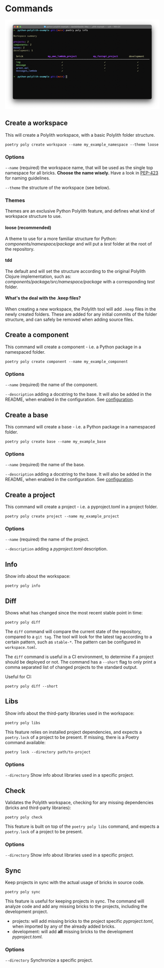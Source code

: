 # Commands

![poly info example](img/poly-info.png)

## Create a workspace
This will create a Polylith workspace, with a basic Polylith folder structure.

``` shell
poetry poly create workspace --name my_example_namespace --theme loose
```

### Options
`--name` (required) the workspace name, that will be used as the single top namespace for all bricks. __Choose the name wisely.__
Have a look in [PEP-423](https://peps.python.org/pep-0423/#respect-ownership) for naming guidelines.

`--theme` the structure of the workspace (see below).

### Themes
Themes are an exclusive Python Polylith feature, and defines what kind of workspace structure to use.

#### loose (recommended)
A theme to use for a more familiar structure for Python: _components/namespace/package_ and will put a _test_ folder at the root of the repository.

#### tdd
The default and will set the structure according to the original Polylith Clojure implementation, such as:
_components/package/src/namespace/package_ with a corresponding _test_ folder.

#### What's the deal with the .keep files?
When creating a new workspace, the Polylith tool will add `.keep` files in the newly created folders.
These are added for any initial commits of the folder structure, and can safely be removed when adding source files.

## Create a component
This command will create a component - i.e. a Python package in a namespaced folder.

``` shell
poetry poly create component --name my_example_component
```

### Options
`--name` (required) the name of the component.

`--description` adding a docstring to the base.
It will also be added in the README, when enabled in the configuration. See [configuration](configuration.md).

## Create a base
This command will create a base - i.e. a Python package in a namespaced folder.

``` shell
poetry poly create base --name my_example_base
```

### Options
`--name` (required) the name of the base.

`--description` adding a docstring to the base.
It will also be added in the README, when enabled in the configuration. See [configuration](configuration.md).

## Create a project
This command will create a project - i.e. a pyproject.toml in a project folder.

``` shell
poetry poly create project --name my_example_project
```

### Options
`--name` (required) the name of the project.

`--description` adding a _pyproject.toml_ description.


## Info
Show info about the workspace:

``` shell
poetry poly info
```

## Diff
Shows what has changed since the most recent stable point in time:

``` shell
poetry poly diff
```

The `diff` command will compare the current state of the repository, compared to a `git tag`.
The tool will look for the latest tag according to a certain pattern, such as `stable-*`.
The pattern can be configured in `workspace.toml`.

The `diff` command is useful in a CI environment, to determine if a project should be deployed or not.
The command has a `--short` flag to only print a comma separated list of changed projects to the standard output.


Useful for CI:
``` shell
poetry poly diff --short
```


## Libs
Show info about the third-party libraries used in the workspace:

``` shell
poetry poly libs
```

This feature relies on installed project dependencies, and expects a `poetry.lock` of a project to be present.
If missing, there is a Poetry command available:
``` shell
poetry lock --directory path/to-project
```

### Options
`--directory`
Show info about libraries used in a specific project.


## Check
Validates the Polylith workspace, checking for any missing dependencies (bricks and third-party libraries):

``` shell
poetry poly check
```

This feature is built on top of the `poetry poly libs` command,
and expects a `poetry.lock` of a project to be present.


### Options
`--directory`
Show info about libraries used in a specific project.


## Sync
Keep projects in sync with the actual usage of bricks in source code.

``` shell
poetry poly sync
```

This feature is useful for keeping projects in sync. The command will analyze code and add any missing bricks to the projects, including the development project.

- projects: will add missing bricks to the project specific _pyproject.toml_, when imported by any of the already added bricks.
- development: will add __all__ missing bricks to the development _pyproject.toml_.

### Options
`--directory`
Synchronize a specific project.
